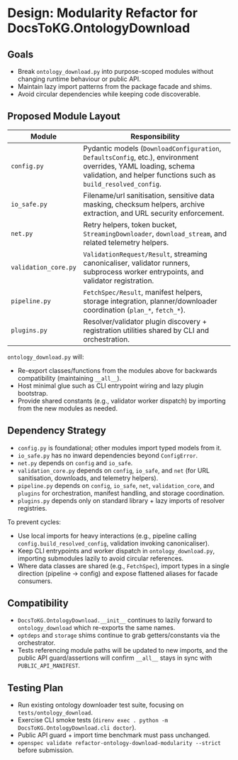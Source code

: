# Design: Modularity Refactor for DocsToKG.OntologyDownload

## Goals
- Break `ontology_download.py` into purpose-scoped modules without changing runtime behaviour or public API.
- Maintain lazy import patterns from the package facade and shims.
- Avoid circular dependencies while keeping code discoverable.

## Proposed Module Layout
| Module | Responsibility |
|--------|----------------|
| `config.py` | Pydantic models (`DownloadConfiguration`, `DefaultsConfig`, etc.), environment overrides, YAML loading, schema validation, and helper functions such as `build_resolved_config`. |
| `io_safe.py` | Filename/url sanitisation, sensitive data masking, checksum helpers, archive extraction, and URL security enforcement. |
| `net.py` | Retry helpers, token bucket, `StreamingDownloader`, `download_stream`, and related telemetry helpers. |
| `validation_core.py` | `ValidationRequest/Result`, streaming canonicaliser, validator runners, subprocess worker entrypoints, and validator registration. |
| `pipeline.py` | `FetchSpec/Result`, manifest helpers, storage integration, planner/downloader coordination (`plan_*`, `fetch_*`). |
| `plugins.py` | Resolver/validator plugin discovery + registration utilities shared by CLI and orchestration. |

`ontology_download.py` will:
- Re-export classes/functions from the modules above for backwards compatibility (maintaining `__all__`).
- Host minimal glue such as CLI entrypoint wiring and lazy plugin bootstrap.
- Provide shared constants (e.g., validator worker dispatch) by importing from the new modules as needed.

## Dependency Strategy
- `config.py` is foundational; other modules import typed models from it.
- `io_safe.py` has no inward dependencies beyond `ConfigError`.
- `net.py` depends on `config` and `io_safe`.
- `validation_core.py` depends on `config`, `io_safe`, and `net` (for URL sanitisation, downloads, and telemetry helpers).
- `pipeline.py` depends on `config`, `io_safe`, `net`, `validation_core`, and `plugins` for orchestration, manifest handling, and storage coordination.
- `plugins.py` depends only on standard library + lazy imports of resolver registries.

To prevent cycles:
- Use local imports for heavy interactions (e.g., pipeline calling `config.build_resolved_config`, validation invoking canonicaliser).
- Keep CLI entrypoints and worker dispatch in `ontology_download.py`, importing submodules lazily to avoid circular references.
- Where data classes are shared (e.g., `FetchSpec`), import types in a single direction (pipeline -> config) and expose flattened aliases for facade consumers.

## Compatibility
- `DocsToKG.OntologyDownload.__init__` continues to lazily forward to `ontology_download` which re-exports the same names.
- `optdeps` and `storage` shims continue to grab getters/constants via the orchestrator.
- Tests referencing module paths will be updated to new imports, and the public API guard/assertions will confirm `__all__` stays in sync with `PUBLIC_API_MANIFEST`.

## Testing Plan
- Run existing ontology downloader test suite, focusing on `tests/ontology_download`.
- Exercise CLI smoke tests (`direnv exec . python -m DocsToKG.OntologyDownload.cli doctor`).
- Public API guard + import time benchmark must pass unchanged.
- `openspec validate refactor-ontology-download-modularity --strict` before submission.
